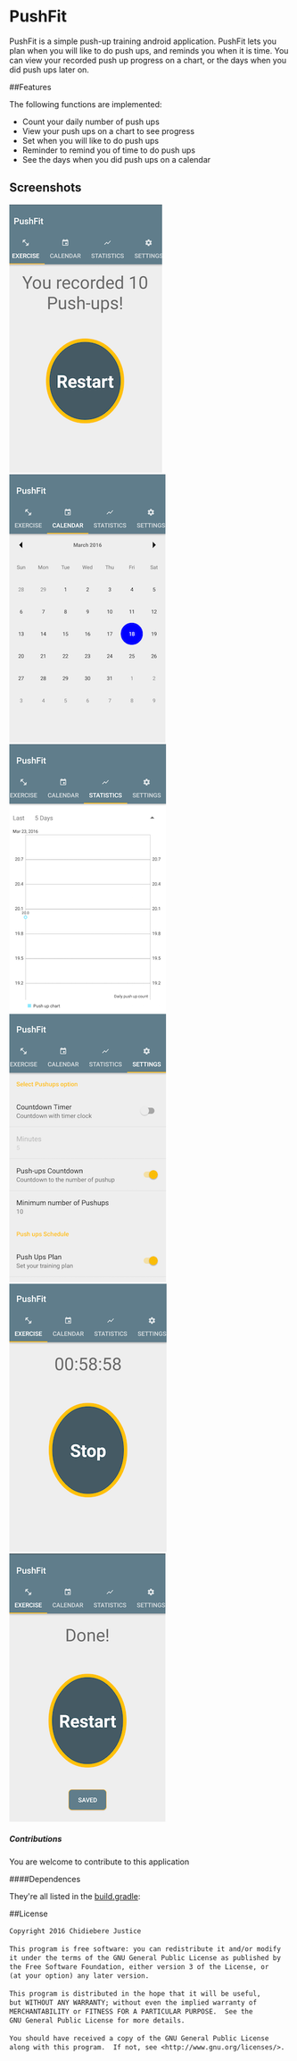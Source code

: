 # PushFit


PushFit is a simple push-up training android application. PushFit lets you plan when you will like to do push ups, and reminds you when it is time. You can view your recorded push up progress on a chart, or the days when you did push ups later on. 


##Features

The following functions are implemented:

* Count your daily number of push ups 
* View your push ups on a chart to see progress
* Set when you will like to do push ups
* Reminder to remind you of time to do push ups
* See the days when you did push ups on a calendar

## Screenshots

![Complete](https://github.com/andela-cnwokocha/Fitgoup/blob/master/assets/Screenshot_2016-03-23-09-27-10-134.png "Optional Title")
![Exercise Days](https://github.com/andela-cnwokocha/Fitgoup/blob/master/assets/Screenshot_2016-03-23-09-27-49-252.png "Optional Title")
![Chart](https://github.com/andela-cnwokocha/Fitgoup/blob/master/assets/Screenshot_2016-03-23-09-28-19-006.png "Optional Title")
![Settings](https://github.com/andela-cnwokocha/Fitgoup/blob/master/assets/Screenshot_2016-03-23-09-28-48-086.png "Optional Title")
![Timer counter](https://github.com/andela-cnwokocha/Fitgoup/blob/master/assets/Screenshot_2016-03-23-09-30-46-773.png "Optional Title")
![Count Saved](https://github.com/andela-cnwokocha/Fitgoup/blob/master/assets/Screenshot_2016-03-23-09-38-21-282.png "Optional Title")


##### Contributions
You are welcome to contribute to this application

####Dependences

They're all listed in the [build.gradle](https://github.com/andela-cnwokocha/Fitgoup/blob/master/app/build.gradle):


##License

    Copyright 2016 Chidiebere Justice

    This program is free software: you can redistribute it and/or modify
    it under the terms of the GNU General Public License as published by
    the Free Software Foundation, either version 3 of the License, or
    (at your option) any later version.

    This program is distributed in the hope that it will be useful,
    but WITHOUT ANY WARRANTY; without even the implied warranty of
    MERCHANTABILITY or FITNESS FOR A PARTICULAR PURPOSE.  See the
    GNU General Public License for more details.

    You should have received a copy of the GNU General Public License
    along with this program.  If not, see <http://www.gnu.org/licenses/>.



